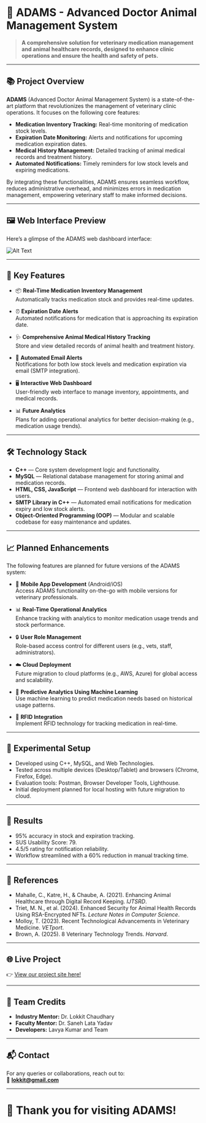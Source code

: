 # 🐾 ADAMS - Advanced Doctor Animal Management System

> **A comprehensive solution for veterinary medication management and animal healthcare records, designed to enhance clinic operations and ensure the health and safety of pets.**

---

## 📚 **Project Overview**

**ADAMS** (Advanced Doctor Animal Management System) is a state-of-the-art platform that revolutionizes the management of veterinary clinic operations. It focuses on the following core features:

- **Medication Inventory Tracking:** Real-time monitoring of medication stock levels.
- **Expiration Date Monitoring:** Alerts and notifications for upcoming medication expiration dates.
- **Medical History Management:** Detailed tracking of animal medical records and treatment history.
- **Automated Notifications:** Timely reminders for low stock levels and expiring medications.
  
By integrating these functionalities, ADAMS ensures seamless workflow, reduces administrative overhead, and minimizes errors in medication management, empowering veterinary staff to make informed decisions.

---

## 🖼️ **Web Interface Preview**

Here’s a glimpse of the ADAMS web dashboard interface:

![Alt Text](https://github.com/Yashmalik2004/repository-name/blob/main/path/to/image.jpg?raw=true)


---

## 🌟 **Key Features**

- 📦 **Real-Time Medication Inventory Management**  
   Automatically tracks medication stock and provides real-time updates.

- ⏰ **Expiration Date Alerts**  
   Automated notifications for medication that is approaching its expiration date.

- 🩺 **Comprehensive Animal Medical History Tracking**  
   Store and view detailed records of animal health and treatment history.

- 📧 **Automated Email Alerts**  
   Notifications for both low stock levels and medication expiration via email (SMTP integration).

- 🖥️ **Interactive Web Dashboard**  
   User-friendly web interface to manage inventory, appointments, and medical records.

- 📊 **Future Analytics**  
   Plans for adding operational analytics for better decision-making (e.g., medication usage trends).

---

## 🛠️ **Technology Stack**

- **C++** — Core system development logic and functionality.
- **MySQL** — Relational database management for storing animal and medication records.
- **HTML, CSS, JavaScript** — Frontend web dashboard for interaction with users.
- **SMTP Library in C++** — Automated email notifications for medication expiry and low stock alerts.
- **Object-Oriented Programming (OOP)** — Modular and scalable codebase for easy maintenance and updates.

---

## 📈 **Planned Enhancements**

The following features are planned for future versions of the ADAMS system:

- 📱 **Mobile App Development** (Android/iOS)  
   Access ADAMS functionality on-the-go with mobile versions for veterinary professionals.

- 📊 **Real-Time Operational Analytics**  
   Enhance tracking with analytics to monitor medication usage trends and stock performance.

- 🔒 **User Role Management**  
   Role-based access control for different users (e.g., vets, staff, administrators).

- ☁️ **Cloud Deployment**  
   Future migration to cloud platforms (e.g., AWS, Azure) for global access and scalability.

- 🤖 **Predictive Analytics Using Machine Learning**  
   Use machine learning to predict medication needs based on historical usage patterns.

- 📡 **RFID Integration**  
   Implement RFID technology for tracking medication in real-time.

---

## 🧪 **Experimental Setup**

- Developed using C++, MySQL, and Web Technologies.
- Tested across multiple devices (Desktop/Tablet) and browsers (Chrome, Firefox, Edge).
- Evaluation tools: Postman, Browser Developer Tools, Lighthouse.
- Initial deployment planned for local hosting with future migration to cloud.

---

## 📝 **Results**

- 95% accuracy in stock and expiration tracking.
- SUS Usability Score: 79.
- 4.5/5 rating for notification reliability.
- Workflow streamlined with a 60% reduction in manual tracking time.

---

## 📖 **References**

- Mahalle, C., Katre, H., & Chaube, A. (2021). Enhancing Animal Healthcare through Digital Record Keeping. *IJTSRD*.
- Triet, M. N., et al. (2024). Enhanced Security for Animal Health Records Using RSA-Encrypted NFTs. *Lecture Notes in Computer Science*.
- Molloy, T. (2023). Recent Technological Advancements in Veterinary Medicine. *VETport*.
- Brown, A. (2025). 8 Veterinary Technology Trends. *Harvard*.

---

## 🌐 **Live Project**

👉 [View our project site here!](https://lavyakumar.github.io/Lavya-CSE1-ADAMS/)

---

## 🤝 **Team Credits**

- **Industry Mentor:** Dr. Lokkit Chaudhary
- **Faculty Mentor:** Dr. Saneh Lata Yadav
- **Developers:** Lavya Kumar and Team

---

## 📬 **Contact**

For any queries or collaborations, reach out to:  
📧 **lokkit@gmail.com** 

---

# 🐾 **Thank you for visiting ADAMS!**
